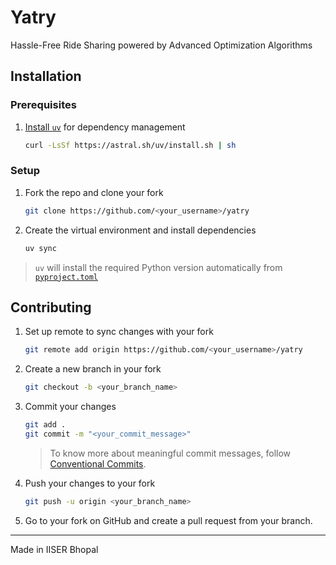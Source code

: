 # Yatry

Hassle-Free Ride Sharing powered by Advanced Optimization Algorithms

## Installation

### Prerequisites

1. [Install `uv`](https://docs.astral.sh/uv/getting-started/installation/) for dependency management
    ```bash
    curl -LsSf https://astral.sh/uv/install.sh | sh
    ```

### Setup

1. Fork the repo and clone your fork
    ```bash
    git clone https://github.com/<your_username>/yatry
    ```
3. Create the virtual environment and install dependencies
    ```bash
    uv sync
    ```

> `uv` will install the required Python version automatically from [`pyproject.toml`](./pyproject.toml)

## Contributing

1. Set up remote to sync changes with your fork
    ```bash
    git remote add origin https://github.com/<your_username>/yatry
    ```
2. Create a new branch in your fork
    ```bash
    git checkout -b <your_branch_name>
    ```
3. Commit your changes
    ```bash
    git add .
    git commit -m "<your_commit_message>"
    ```
    > To know more about meaningful commit messages, follow [Conventional Commits](https://www.conventionalcommits.org/en/v1.0.0/#summary).
4. Push your changes to your fork
    ```bash
    git push -u origin <your_branch_name>
    ```
5. Go to your fork on GitHub and create a pull request from your branch.

---

Made in IISER Bhopal
